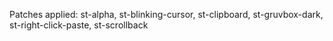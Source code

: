 Patches applied: st-alpha, st-blinking-cursor, st-clipboard, st-gruvbox-dark, st-right-click-paste, st-scrollback
